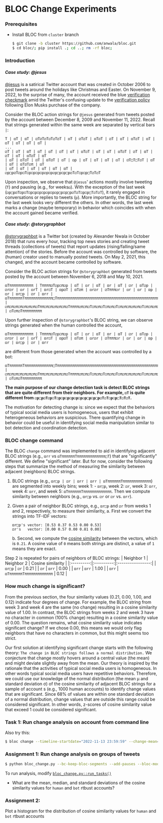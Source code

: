 # BLOC Change Experiments
### Prerequisites

* Install BLOC from `cluster` branch
  ```bash
  $ git clone -b cluster https://github.com/anwala/bloc.git
  $ cd bloc/; pip install .; cd ..; rm -rf bloc;
  ```

### Introduction

##### Case study: @jesus
[@jesus](https://twitter.com/jesus) is a satirical Twitter account that was created in October 2006 to post tweets around the holidays like Christmas and Easter. On November 9, 2022, to the surprise of many, the account received the blue [verification checkmark](https://twitter.com/jesus/status/1590405986925543424) amid the Twitter's confusing update to the [verification policy](https://www.businessinsider.com/im-verified-jesus-christ-on-twitter-blue-thanks-elon-musk-2022-11) following Elon Musks purchase of the company.

Consider the BLOC action strings for `@jesus` generated from tweets posted by the account between December 8, 2009 and November 11, 2022. Recall that strings generated within the same week are separated by vertical bars `|`:
```
T | ⚃T | ⚄T | ⚂T⚂T⚁T⚁T⚁T⚂T | ⚃T | ⚂T⚂T | ⚃T⚂T | ⚂T | ⚃T | ⚃T⚂T | ⚃T | ⚃T | ⚃T | ⚃T | ⚃T | 
...
⚂T | ⚂T | ⚄T | ⚃T | ⚃T | ⚂T | ⚃T | ⚃T⚁T | ⚃T | ⚃T | ⚃T⚂T | ⚂T | ⚄T | ⚂T | ⚃T | ⚃T⚂T | ⚄T 
| ⚃T | ⚃T⚁T | ⚂T | ⚄T⚂T | ⚃T | ⚃p | ⚃T | ⚃T | ⚃T | ⚃T | ⚂T□T□T⚁T | ⚃T | ⚄T | ⚄T⚂T⚁π | ⚃T 
| ⚃T | ⚄T | ⚃T | ⚃T | ⚄T | ⚄T | ⚁p□p⚂T⚂p⚀T⚀p⚀p⚀p⚀p⚁p⚀p⚁p□p⚀p□p⚁T⚁T⚀p⚀p□T⚁T⚁T
```
Upon inspection, we observe that `@jesus`' actions mostly involve tweeting (`T`) and pausing (e.g., for weeks`⚃`). With the exception of the last week (`⚁p□p⚂T⚂p⚀T⚀p⚀p⚀p⚀p⚁p⚀p⚁p□p⚀p□p⚁T⚁T⚀p⚀p□T⚁T⚁T`), it rarely engaged in conversations or replies to tweets (`p`). More importantly, the BLOC string for the last week looks very different the others. In other words, the last week marks a change (maybe temporary) in behavior which coincides with when the account gained became verified.

##### Case study: @storygraphbot

[@storygraphbot](https://twitter.com/storygraphbot) is a Twitter bot (created by Alexander Nwala in October 2018) that runs every hour, tracking top news stories and creating tweet threads (collections of tweets) that report updates (rising/falling/same attention) of the stories. Before the account was controlled by software, the (human) creator used to manually posted tweets. On May 2, 2021, this changed, and the account became controlled by software.

Consider the BLOC action strings for `@storygraphbot` generated from tweets posted by the account between November 6, 2018 and May 10, 2021.
```
⚄Tπππππππππππ | Tππππ⚂T⚁p⚀π⚁p | ⚄T | ⚃r | ⚄T | ⚄r | ⚄T | ⚂r | ⚄T⚁p | ⚂r⚂r | ⚃r | ⚃rT | ⚄r⚀T | ⚄p⚂T | ⚄T⚂π | ⚃r⚂r | ⚂Tπππ⚁r | ⚃r | ⚃r | ⚄p | ⚃r | ⚄r□p | ⚂r | ⚄rr | ⚄TππππππTπππππππππππππ□TππππππππππππππππππππππππππππππππππππππππππππππππππππππππππTππππππππ⚁TπππππππππππππππππππππππππππππππππTTπππππππππππ⚁T | ⚁π⚀π⚁π⚀π⚁π⚁π⚁π⚁Tππ⚀π⚀π⚁π⚁π⚀π⚁Tππππ⚁π⚀π⚁T⚀π⚁π⚁T⚀π⚁π⚁T⚀π⚁π⚀π⚁π⚁π⚁T⚀π⚀π⚁π⚀π⚁π⚁π⚀Tπ⚀π⚁π⚂T⚁π⚀π⚁π⚂T⚁π⚀π⚁π⚁π | ⚁T⚁π⚁Tπππππππππ
```
Upon further inspection of `@storygraphbot`'s BLOC string, we can observe strings generated when the human controlled the account,
```
⚄Tπππππππππππ | Tππππ⚂T⚁p⚀π⚁p | ⚄T | ⚃r | ⚄T | ⚄r | ⚄T | ⚂r | ⚄T⚁p | ⚂r⚂r | ⚃r | ⚃rT | ⚄r⚀T | ⚄p⚂T | ⚄T⚂π | ⚃r⚂r | ⚂Tπππ⚁r | ⚃r | ⚃r | ⚄p | ⚃r | ⚄r□p | ⚂r | ⚄rr 
```
are different from those generated when the account was controlled by a bot:
```
⚄TππππππTπππππππππππππ□TππππππππππππππππππππππππππππππππππππππππππππππππππππππππππTππππππππ⚁TπππππππππππππππππππππππππππππππππTTπππππππππππ⚁T | ⚁π⚀π⚁π⚀π⚁π⚁π⚁π⚁Tππ⚀π⚀π⚁π⚁π⚀π⚁Tππππ⚁π⚀π⚁T⚀π⚁π⚁T⚀π⚁π⚁T⚀π⚁π⚀π⚁π⚁π⚁T⚀π⚀π⚁π⚀π⚁π⚁π⚀Tπ⚀π⚁π⚂T⚁π⚀π⚁π⚂T⚁π⚀π⚁π⚁π | ⚁T⚁π⚁Tπππππππππ
```

**The main purpose of our change detection task is detect BLOC strings that are quite different from their neighbors. For example, `⚄T` is quite different from `⚁p□p⚂T⚂p⚀T⚀p⚀p⚀p⚀p⚁p⚀p⚁p□p⚀p□p⚁T⚁T⚀p⚀p□T⚁T⚁T`.**

The motivation for detecting change is: since we expect that the behaviors of typical social media users is homogeneous, users that exhibit heterogeneous behaviors are suspicious. There quantifying change in behavior could be useful in identifying social media manipulation similar to bot detection and coordination detection.

### BLOC change command

The BLOC `change` command was implemented to aid in identifying adjacent BLOC strings (e.g., `⚄rr` vs `⚄TππππππTπππππππππππππ□T`) that are "significantly" different. We define "significant" later. But for now, consider the following steps that summarize the method of measuring the similarity between adjacent (neighbors) BLOC strings.

1. BLOC strings (e.g., `⚄r□p | ⚂r | ⚄rr | ⚄rr | ⚄TππππππTπππππππππππππ`) are segmented into weekly bins; week 1: - `⚄r□p`, week 2: `⚂r`, week 3: `⚄rr`, week 4: `⚄rr`, and week 5: `⚄TππππππTπππππππππππππ`. Then we compute similarity between neighbors (e.g., `⚄r□p` vs. `⚂r` or `⚂r` vs. `⚄rr`).

2. Given a pair of neighbor BLOC strings, e.g., `⚄r□p` and `⚂r` from weeks 1 and 2, respectively, to measure their similarity, 
    a. First we convert the strings into TF-IDF vectors:
    ```
    ⚄r□p's vector: [0.53 0.37 0.53 0.00 0.53]
    ⚂r's   vector: [0.00 0.57 0.00 0.81 0.00]
    ```
    b. Second, we compute the [cosine similarity](https://en.wikipedia.org/wiki/Cosine_similarity) between the vectors, which is `0.21`. A cosine value of `0` means both strings are distinct, a value of `1` means they are exact.

Step 2 is repeated for pairs of neighbors of BLOC strings:
| Neighbor 1 | Neighbor 2 | Cosine similarity |
|:----------:|:----------:|:-----------------:|
| `⚄r□p`     |     `⚂r`   |         0.21      |
| `⚂r`       |     `⚄rr`  |         0.00      |
| `⚄rr`      |     `⚄rr`  |         1.00      |
| `⚄rr`      |     `⚄TππππππTπππππππππππππ`   |         0.12      |

### How much change is significant?

From the previous section, the four similarity values (0.21, 0.00, 1.00, and 0.12) indicate four degrees of change. For example, the BLOC string from week 3 and week 4 are the same (no change) resulting in a cosine similarity value of 1.00. In contrast, the BLOC strings from weeks 2 and week 3 have no character in common (100% change) resulting in a cosine similarity value of 0.00. The question remains, what cosine similarity value indicates significant change? If we chose 0.00, this means we would only flag neighbors that have no characters in common, but this might seems too strict. 

Our first solution at identifying significant change starts with the following theory: `The change in BLOC strings follows a normal distribution.` We conjecture that change mostly hovers around a central value (the mean) and might deviate slightly away from the mean. Our theory is inspired by the rationale that the activities of typical social media users is homogeneous. In other words typical social media users have repetitive behaviors. Therefore, we could use our knowledge of the normal distribution (the mean µ and standard deviation σ) of the cosine similarity of adjacent BLOC strings for a sample of account s (e.g., 1000 human accounts) to identify change values that are significant. Since 68% of values are within one standard deviation of a normal distribution, change values that are outside this range could be considered significant. In other words, z-scores of cosine similarity value that exceed 1 could be considered significant.

### Task 1: Run change analysis on account from command line

Also try this:
```bash
$ bloc change --timeline-startdate="2022-11-13 23:59:59" --change-mean=0.7 --change-stddev=0.3 --token-pattern=word -m 8 --no-sort-action-words --bloc-alphabets action --bearer-token="$BEARER_TOKEN" jesus
```

### Assignment 1: Run change analysis on groups of tweets

```bash
$ python bloc_change.py --bc-keep-bloc-segments --add-pauses --bloc-model=word --tweets-path=../datasets --task evaluate rtbust
```

To run analysis, modify [`bloc_change.py::run_tasks()`](https://github.com/anwala/bloc-change-experiments/blob/a22bd453563db0fa37b755f31b4e4aaeee0a87f0/scripts/bloc_change.py#L167)

* What are the mean, median, and standard deviations of the cosine similarity values for `human` and `bot` rtbust accounts?

### Assignment 2:

Plot a histogram for the distribution of cosine similarity values for `human` and `bot` rtbust accounts